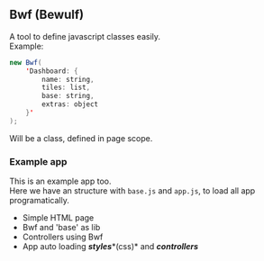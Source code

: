 ## Bwf (Bewulf)

A tool to define javascript classes easily.   
Example:

```java
new Bwf(
    'Dashboard: {
        name: string,
        tiles: list,
        base: string,
        extras: object
    }'
);
```

Will be a class, defined in page scope.

### Example app

This is an example app too.   
Here we have an structure with ```base.js``` and ```app.js```, to load all app programatically.

- Simple HTML page
- Bwf and 'base' as lib
- Controllers using Bwf
- App auto loading ***styles****(css)* and ***controllers***
